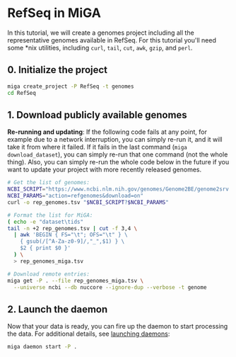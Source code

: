 # RefSeq in MiGA

In this tutorial, we will create a genomes project including all the
representative genomes available in RefSeq. For this tutorial you'll need some
*nix utilities, including `curl`, `tail`, `cut`, `awk`, `gzip`, and `perl`.

## 0. Initialize the project

```bash
miga create_project -P RefSeq -t genomes
cd RefSeq
```

## 1. Download publicly available genomes

**Re-running and updating**: If the following code fails at any point, for
example due to a network interruption, you can simply re-run it, and it will
take it from where it failed. If it fails in the last command
(`miga download_dataset`), you can simply re-run that one command (not the whole
thing). Also, you can simply re-run the whole code below in the future if you
want to update your project with more recently released genomes.

```bash
# Get the list of genomes:
NCBI_SCRIPT="https://www.ncbi.nlm.nih.gov/genomes/Genome2BE/genome2srv.cgi"
NCBI_PARAMS="action=refgenomes&download=on"
curl -o rep_genomes.tsv "$NCBI_SCRIPT?$NCBI_PARAMS"

# Format the list for MiGA:
( echo -e "dataset\tids"
tail -n +2 rep_genomes.tsv | cut -f 3,4 \
  | awk 'BEGIN { FS="\t"; OFS="\t" } \
    { gsub(/[^A-Za-z0-9]/,"_",$1) } \
    $2 { print $0 }'
  ) \
  > rep_genomes_miga.tsv

# Download remote entries:
miga get -P . --file rep_genomes_miga.tsv \
  --universe ncbi --db nuccore --ignore-dup --verbose -t genome
```

## 2. Launch the daemon

Now that your data is ready, you can fire up the daemon to start processing the
data. For additional details, see [launching daemons](daemons.md):

```bash
miga daemon start -P .
```
